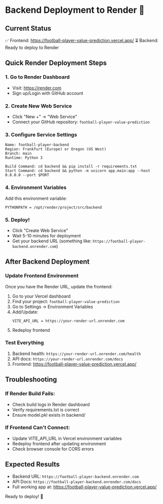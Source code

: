 # Backend Deployment to Render 🚀

## Current Status
✅ Frontend: https://football-player-value-prediction.vercel.app/
⏳ Backend: Ready to deploy to Render

## Quick Render Deployment Steps

### 1. Go to Render Dashboard
- Visit: https://render.com
- Sign up/Login with GitHub account

### 2. Create New Web Service
- Click "New +" → "Web Service"
- Connect your GitHub repository: `football-player-value-prediction`

### 3. Configure Service Settings
```
Name: football-player-backend
Region: Frankfurt (Europe) or Oregon (US West)
Branch: main
Runtime: Python 3

Build Command: cd backend && pip install -r requirements.txt
Start Command: cd backend && python -m uvicorn app.main:app --host 0.0.0.0 --port $PORT
```

### 4. Environment Variables
Add this environment variable:
```
PYTHONPATH = /opt/render/project/src/backend
```

### 5. Deploy!
- Click "Create Web Service"
- Wait 5-10 minutes for deployment
- Get your backend URL (something like: `https://football-player-backend.onrender.com`)

## After Backend Deployment

### Update Frontend Environment
Once you have the Render URL, update the frontend:

1. Go to your Vercel dashboard
2. Find your project: `football-player-value-prediction`
3. Go to Settings → Environment Variables
4. Add/Update:
   ```
   VITE_API_URL = https://your-render-url.onrender.com
   ```
5. Redeploy frontend

### Test Everything
1. Backend health: `https://your-render-url.onrender.com/health`
2. API docs: `https://your-render-url.onrender.com/docs`
3. Frontend: https://football-player-value-prediction.vercel.app/

## Troubleshooting

### If Render Build Fails:
- Check build logs in Render dashboard
- Verify requirements.txt is correct
- Ensure model.pkl exists in backend/

### If Frontend Can't Connect:
- Update VITE_API_URL in Vercel environment variables
- Redeploy frontend after updating environment
- Check browser console for CORS errors

## Expected Results
- Backend URL: `https://football-player-backend.onrender.com`
- API Docs: `https://football-player-backend.onrender.com/docs`
- Full working app at: https://football-player-value-prediction.vercel.app/

Ready to deploy! 🎯
